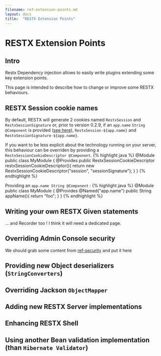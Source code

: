 ```yaml
---
filename: ref-extension-points.md
layout: docs
title:  "RESTX Extension Points"
---
```

# RESTX Extension Points

## Intro

Restx Dependency injection allows to easily write plugins extending some key extension points.

This page is intended to describe how to change or improve some RESTX behaviours.

## RESTX Session cookie names

By default, RESTX will generate 2 cookies named `RestxSession` and `RestxSessionSignature` or,
prior to version 0.2.9, if an `app.name` `String @Component` is provided ([see here](#appName)), `RestxSession-${app.name}` and `RestxSessionSignature-${app.name}`.

If you want to be less explicit about the technology running on your server, this behaviour can be overriden by providing a `RestxSessionCookieDescriptor @Component`.
{% highlight java %}
@Module
public class MyModule {
    @Provides
    public RestxSessionCookieDescriptor restxSessionCookieDescriptor(){
        return new RestxSessionCookieDescriptor("session", "sessionSignature");
    }
}
{% endhighlight %}

<a id="appName"> </a>
Providing an `app.name String @Component` :
{% highlight java %}
@Module
public class MyModule {
    @Provides @Named("app.name")
    public String appName(){ return "foo"; }
}
{% endhighlight %}

## Writing your own RESTX Given statements

... and Recorder too !
I think it will need a dedicated page.

## Overriding Admin Console security

We should grab some content from [ref-security](ref-security.html) and put it here

## Providing new Object deserializers (`StringConverters`)

## Overriding Jackson `ObjectMapper`

## Adding new RESTX Server implementations

## Enhancing RESTX Shell

## Using another Bean validation implementation (than `Hibernate Validator`)
